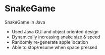 # SnakeGame
SnakeGame in Java
- Used Java GUI and object oriented design
- Dynamically increasing snake size & speed
- Randomly re-generate apple location
- Able to stop/resume when space pressed
